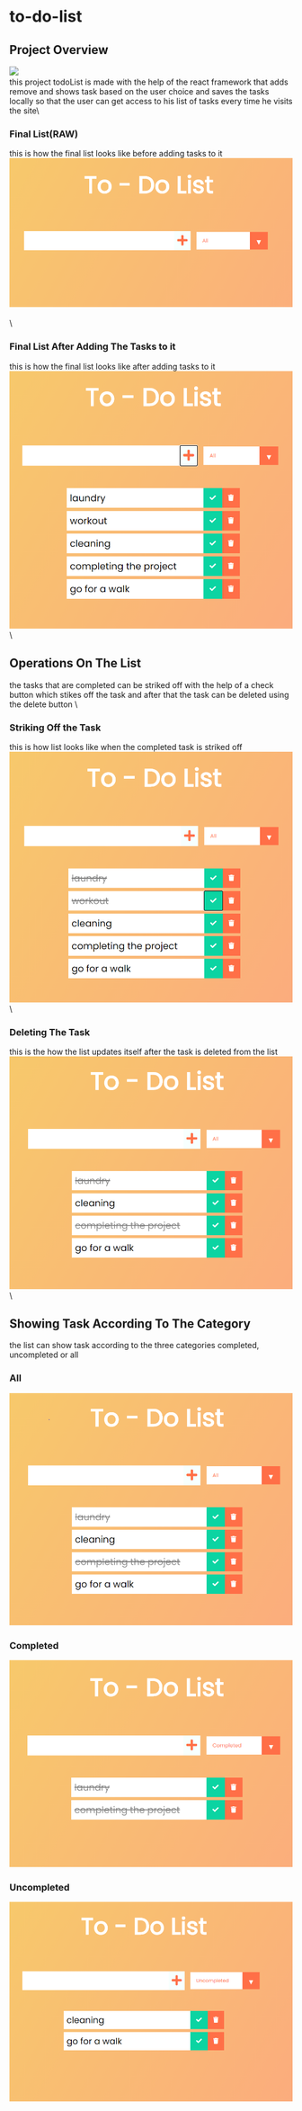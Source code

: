 # to-do-list
## Project Overview
![](https://github.com/piyushjasaiwal/to-do-list/blob/master/todolist/public/favicon.ico)    
this project todoList is made with the help of the react framework that adds remove and shows task based on the user choice and saves the tasks locally so that the user can get access to his list of tasks every time he visits the site\
### Final List(RAW) 
this is how the final list looks like before adding tasks to it\
![](https://github.com/piyushjasaiwal/to-do-list/blob/master/todolist/screenshots/landing_screen.PNG)\
\
\
### Final List After Adding The Tasks to it
this is how the final list looks like after adding tasks to it
\
![](https://github.com/piyushjasaiwal/to-do-list/blob/master/todolist/screenshots/final_list.PNG)
\
\
## Operations On The List
the tasks that are completed can be striked off with the help of a check button which stikes off the task and after that the task can be deleted using the delete button
\
### Striking Off the Task
this is how list looks like when the completed task is striked off
\
![](https://github.com/piyushjasaiwal/to-do-list/blob/master/todolist/screenshots/completed_task.PNG)
\
\
### Deleting The Task
this is the how the list updates itself after the task is deleted from the list
\
![](https://github.com/piyushjasaiwal/to-do-list/blob/master/todolist/screenshots/deleting_the_task.PNG)
\
## Showing Task According To The Category
the list can show task according to the three categories completed, uncompleted or all
### All
![](https://github.com/piyushjasaiwal/to-do-list/blob/master/todolist/screenshots/all_mode.PNG)
### Completed 
![](https://github.com/piyushjasaiwal/to-do-list/blob/master/todolist/screenshots/completed_mode.PNG)
### Uncompleted
![](https://github.com/piyushjasaiwal/to-do-list/blob/master/todolist/screenshots/uncompleted_mode.PNG)
